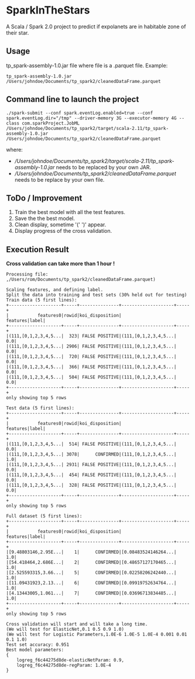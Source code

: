 # SparkInTheStars
A Scala / Spark 2.0 project to predict if expolanets are in habitable zone of their star.

## Usage
tp_spark-assembly-1.0.jar file where file is a .parquet file. 
Example: 
```
tp_spark-assembly-1.0.jar /Users/johndoe/Documents/tp_spark2/cleanedDataFrame.parquet
```
## Command line to launch the project
```
./spark-submit --conf spark.eventLog.enabled=true --conf spark.eventLog.dir="/tmp" --driver-memory 3G --executor-memory 4G --class com.sparkProject.JobML /Users/johndoe/Documents/tp_spark2/target/scala-2.11/tp_spark-assembly-1.0.jar /Users/johndoe/Documents/tp_spark2/cleanedDataFrame.parquet
```
where:

* _/Users/johndoe/Documents/tp_spark2/target/scala-2.11/tp_spark-assembly-1.0.jar_ needs to be replaced by your own JAR.
* _/Users/johndoe/Documents/tp_spark2/cleanedDataFrame.parquet_ needs to be replace by your own file.

## ToDo / Improvement
1. Train the best model with all the test features.
2. Save the the best model.
3. Clean display, sometime '(' ')' appear.
4. Display progress of the cross validation.

## Execution Result

__Cross validation can take more than 1 hour !__

```
Processing file: ,/Users/rom/Documents/tp_spark2/cleanedDataFrame.parquet)

Scaling features, and defining label.
Split the data into training and test sets (30% held out for testing)           
Train data (5 first lines):
+--------------------+-----+---------------+--------------------+-----+
|           features0|rowid|koi_disposition|            features|label|
+--------------------+-----+---------------+--------------------+-----+
|(111,[0,1,2,3,4,5...|  323| FALSE POSITIVE|(111,[0,1,2,3,4,5...|  0.0|
|(111,[0,1,2,3,4,5...| 2906| FALSE POSITIVE|(111,[0,1,2,3,4,5...|  0.0|
|(111,[0,1,2,3,4,5...|  720| FALSE POSITIVE|(111,[0,1,2,3,4,5...|  0.0|
|(111,[0,1,2,3,4,5...|  366| FALSE POSITIVE|(111,[0,1,2,3,4,5...|  0.0|
|(111,[0,1,2,3,4,5...|  504| FALSE POSITIVE|(111,[0,1,2,3,4,5...|  0.0|
+--------------------+-----+---------------+--------------------+-----+
only showing top 5 rows

Test data (5 first lines):
+--------------------+-----+---------------+--------------------+-----+
|           features0|rowid|koi_disposition|            features|label|
+--------------------+-----+---------------+--------------------+-----+
|(111,[0,1,2,3,4,5...|  514| FALSE POSITIVE|(111,[0,1,2,3,4,5...|  0.0|
|(111,[0,1,2,3,4,5...| 3078|      CONFIRMED|(111,[0,1,2,3,4,5...|  1.0|
|(111,[0,1,2,3,4,5...| 2931| FALSE POSITIVE|(111,[0,1,2,3,4,5...|  0.0|
|(111,[0,1,2,3,4,5...|  454| FALSE POSITIVE|(111,[0,1,2,3,4,5...|  0.0|
|(111,[0,1,2,3,4,5...|  328| FALSE POSITIVE|(111,[0,1,2,3,4,5...|  0.0|
+--------------------+-----+---------------+--------------------+-----+
only showing top 5 rows

Full dataset (5 first lines):
+--------------------+-----+---------------+--------------------+-----+
|           features0|rowid|koi_disposition|            features|label|
+--------------------+-----+---------------+--------------------+-----+
|[9.48803146,2.95E...|    1|      CONFIRMED|[0.08483524146264...|  1.0|
|[54.418464,2.686E...|    2|      CONFIRMED|[0.48657127170465...|  1.0|
|[2.525593315,3.66...|    5|      CONFIRMED|[0.02258206242440...|  1.0|
|[11.09431923,2.13...|    6|      CONFIRMED|[0.09919752634764...|  1.0|
|[4.13443005,1.061...|    7|      CONFIRMED|[0.03696713834485...|  1.0|
+--------------------+-----+---------------+--------------------+-----+
only showing top 5 rows

Cross validation will start and will take a long time.
(We will test for ElasticNet,0.1 0.5 0.9 1.0)
(We will test for Logistic Parameters,1.0E-6 1.0E-5 1.0E-4 0.001 0.01 0.1 1.0)
Test set accuracy: 0.951                                                        
Best model parameters: 
{
	logreg_f6c44275d8de-elasticNetParam: 0.9,
	logreg_f6c44275d8de-regParam: 1.0E-4
}
```
